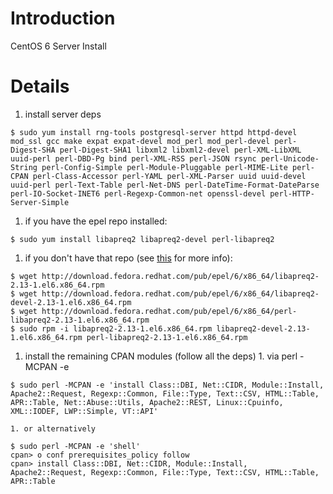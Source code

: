 # Introduction #

CentOS 6 Server Install

# Details #
  1. install server deps
```
$ sudo yum install rng-tools postgresql-server httpd httpd-devel mod_ssl gcc make expat expat-devel mod_perl mod_perl-devel perl-Digest-SHA perl-Digest-SHA1 libxml2 libxml2-devel perl-XML-LibXML uuid-perl perl-DBD-Pg bind perl-XML-RSS perl-JSON rsync perl-Unicode-String perl-Config-Simple perl-Module-Pluggable perl-MIME-Lite perl-CPAN perl-Class-Accessor perl-YAML perl-XML-Parser uuid uuid-devel uuid-perl perl-Text-Table perl-Net-DNS perl-DateTime-Format-DateParse perl-IO-Socket-INET6 perl-Regexp-Common-net openssl-devel perl-HTTP-Server-Simple
```
  1. if you have the epel repo installed:
```
$ sudo yum install libapreq2 libapreq2-devel perl-libapreq2
```
  1. if you don't have that repo (see [this](http://www.centos.org/modules/newbb/viewtopic.php?topic_id=18264) for more info):
```
$ wget http://download.fedora.redhat.com/pub/epel/6/x86_64/libapreq2-2.13-1.el6.x86_64.rpm
$ wget http://download.fedora.redhat.com/pub/epel/6/x86_64/libapreq2-devel-2.13-1.el6.x86_64.rpm
$ wget http://download.fedora.redhat.com/pub/epel/6/x86_64/perl-libapreq2-2.13-1.el6.x86_64.rpm
$ sudo rpm -i libapreq2-2.13-1.el6.x86_64.rpm libapreq2-devel-2.13-1.el6.x86_64.rpm perl-libapreq2-2.13-1.el6.x86_64.rpm
```
  1. install the remaining CPAN modules (follow all the deps)
    1. via perl -MCPAN -e
```
$ sudo perl -MCPAN -e 'install Class::DBI, Net::CIDR, Module::Install, Apache2::Request, Regexp::Common, File::Type, Text::CSV, HTML::Table, APR::Table, Net::Abuse::Utils, Apache2::REST, Linux::Cpuinfo, XML::IODEF, LWP::Simple, VT::API'
```
    1. or alternatively
```
$ sudo perl -MCPAN -e 'shell'
cpan> o conf prerequisites_policy follow
cpan> install Class::DBI, Net::CIDR, Module::Install, Apache2::Request, Regexp::Common, File::Type, Text::CSV, HTML::Table, APR::Table
```